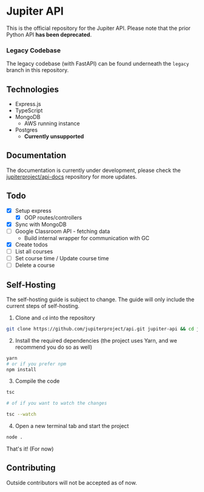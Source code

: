 # Jupiter API

This is the official repository for the Jupiter API. Please note that the prior Python API **has been deprecated**.

### Legacy Codebase

The legacy codebase (with FastAPI) can be found underneath the `legacy` branch in this repository.

## Technologies

- Express.js
- TypeScript
- MongoDB
  - AWS running instance
- Postgres
  - **Currently unsupported**

## Documentation

The documentation is currently under development, please check the [jupiterproject/api-docs](//github.com/jupiterproject/api-docs) repository for more updates.

## Todo

- [x] Setup express
  - [x] OOP routes/controllers
- [x] Sync with MongoDB
- [ ] Google Classroom API - fetching data
  - Build internal wrapper for communication with GC
- [x] Create todos
- [ ] List all courses
- [ ] Set course time / Update course time
- [ ] Delete a course

## Self-Hosting

The self-hosting guide is subject to change. The guide will only include the current steps of self-hosting.

1. Clone and `cd` into the repository

```bash
git clone https://github.com/jupiterproject/api.git jupiter-api && cd jupiter-api
```

2. Install the required dependencies (the project uses Yarn, and we recommend you do so as well)

```bash
yarn
# or if you prefer npm
npm install
```

3. Compile the code

```bash
tsc

# of if you want to watch the changes

tsc --watch
```

4. Open a new terminal tab and start the project

```bash
node .
```

That's it! (For now)

## Contributing

Outside contributors will not be accepted as of now.
